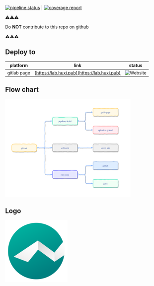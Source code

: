 [![pipeline status](https://gitlab.com/lzz/react-sync/badges/master/pipeline.svg)](https://gitlab.com/lzz/react-sync/commits/master) | [![coverage report](https://gitlab.com/lzz/react-sync/badges/master/coverage.svg)](https://gitlab.com/lzz/react-sync/commits/master)

⚠️⚠️⚠️

Do **NOT** contribute to this repo on github

⚠️⚠️⚠️

## Deploy to

| platform | link | status |
| ------ | ------ | ------ |
| gitlab page | [https://lab.huxi.pub](https://lab.huxi.pub) | ![Website](https://img.shields.io/website?url=https%3A%2F%2Flab.huxi.pub) |

## Flow chart

<img src="./src/flow.svg" alt="flow" width="80%" loading="lazy">

## Logo

<img src="./public/LabRectangle2.svg" alt="logo" width="200px" loading="lazy">
